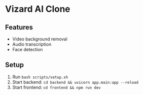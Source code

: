 # Vizard AI Clone

## Features
- Video background removal
- Audio transcription
- Face detection

## Setup
1. Run `bash scripts/setup.sh`
2. Start backend: `cd backend && uvicorn app.main:app --reload`
3. Start frontend: `cd frontend && npm run dev`
